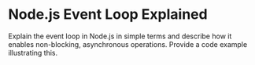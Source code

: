 # Node.js Event Loop Explained

Explain the event loop in Node.js in simple terms and describe how it enables non-blocking, asynchronous operations. Provide a code example illustrating this.